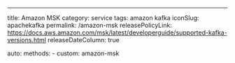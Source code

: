 ---
title: Amazon MSK
category: service
tags: amazon kafka
iconSlug: apachekafka
permalink: /amazon-msk
releasePolicyLink: <https://docs.aws.amazon.com/msk/latest/developerguide/supported-kafka-versions.html>
releaseDateColumn: true

auto:
  methods:
    - custom: amazon-msk
